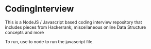 # CodingInterview

This is a NodeJS / Javascript based coding interview repository that includes pieces from Hackerrank, miscellaneous online Data Structure concepts and more

To run, use to node to run the javascript file.
